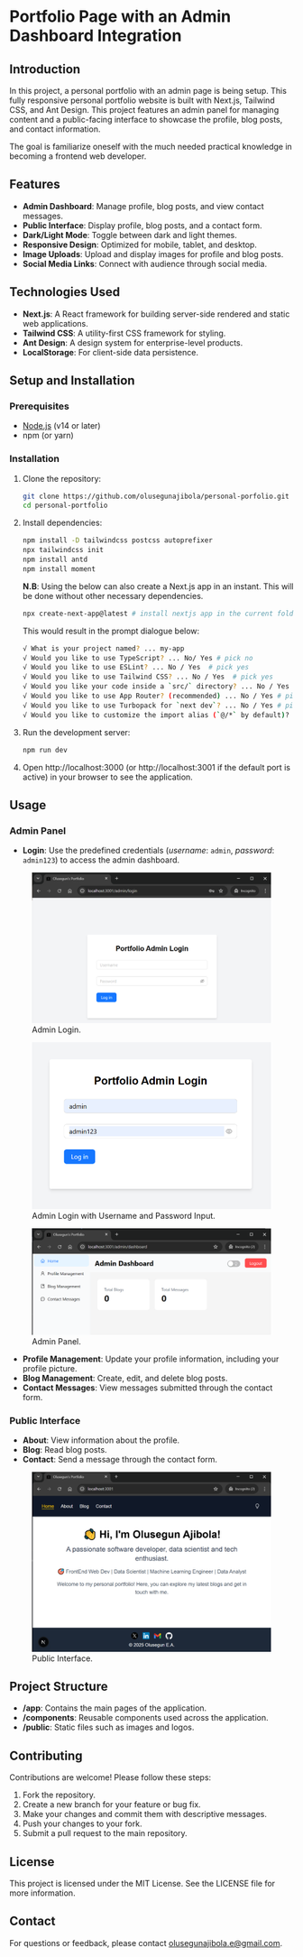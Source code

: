 # Portfolio Page with an Admin Dashboard Integration

## Introduction

In this project, a personal portfolio with an admin page is being setup. This fully responsive personal portfolio website is built with Next.js, Tailwind CSS, and Ant Design. This project features an admin panel for managing content and a public-facing interface to showcase the profile, blog posts, and contact information.

The goal is familiarize oneself with the much needed practical knowledge in becoming a frontend web developer.

## Features

- **Admin Dashboard**: Manage profile, blog posts, and view contact messages.
- **Public Interface**: Display profile, blog posts, and a contact form.
- **Dark/Light Mode**: Toggle between dark and light themes.
- **Responsive Design**: Optimized for mobile, tablet, and desktop.
- **Image Uploads**: Upload and display images for profile and blog posts.
- **Social Media Links**: Connect with audience through social media.

## Technologies Used

- **Next.js**: A React framework for building server-side rendered and static web applications.
- **Tailwind CSS**: A utility-first CSS framework for styling.
- **Ant Design**: A design system for enterprise-level products.
- **LocalStorage**: For client-side data persistence.

## Setup and Installation

### Prerequisites

- [Node.js](https://nodejs.org/en) (v14 or later)
- npm (or yarn)

### Installation

1. Clone the repository:

   ```bash
   git clone https://github.com/olusegunajibola/personal-porfolio.git
   cd personal-portfolio
   ```
2. Install dependencies:
    ```bash
    npm install -D tailwindcss postcss autoprefixer
    npx tailwindcss init
    npm install antd
    npm install moment
   ```
   **N.B**:
   Using the below can also create a Next.js app in an instant. This will be done without other necessary dependencies.
   ```bash
   npx create-next-app@latest # install nextjs app in the current folder
   ```
   This would result in the prompt dialogue below: 
   ```bash
   √ What is your project named? ... my-app 
   √ Would you like to use TypeScript? ... No/ Yes # pick no
   √ Would you like to use ESLint? ... No / Yes  # pick yes
   √ Would you like to use Tailwind CSS? ... No / Yes  # pick yes
   √ Would you like your code inside a `src/` directory? ... No / Yes  # pick no
   √ Would you like to use App Router? (recommended) ... No / Yes # pick yes
   √ Would you like to use Turbopack for `next dev`? ... No / Yes # pick yes
   √ Would you like to customize the import alias (`@/*` by default)? ... No / Yes  # pick no
   ```

3. Run the development server:

    ```bash
    npm run dev
    ```
4. Open http://localhost:3000 (or http://localhost:3001 if the default port is active) in your browser to see the application.

## Usage
### Admin Panel
- **Login**: Use the predefined credentials (_username_: `admin`, _password_: `admin123`) to access the admin dashboard.
<figure>
  <img src="images/sc1.png" alt="Admin Login">
  <figcaption>Admin Login.</figcaption>
</figure>
<figure>
  <img src="images/sc2.png" alt="Admin Login with Username and Password">
  <figcaption>Admin Login with Username and Password Input.</figcaption>
</figure>
<figure>
  <img src="images/sc3_.png" alt="Admin Panel">
  <figcaption>Admin Panel.</figcaption>
</figure>

- **Profile Management**: Update your profile information, including your profile picture.
- **Blog Management**: Create, edit, and delete blog posts.
- **Contact Messages**: View messages submitted through the contact form.

### Public Interface

- **About**: View information about the profile.
- **Blog**: Read blog posts.
- **Contact**: Send a message through the contact form.
<figure>
  <img src="images/sc4_.png" alt="Public Interface">
  <figcaption>Public Interface.</figcaption>
</figure>

## Project Structure

- **/app**: Contains the main pages of the application.
- **/components**: Reusable components used across the application.
- **/public**: Static files such as images and logos.

## Contributing
Contributions are welcome! Please follow these steps:

1. Fork the repository.
1. Create a new branch for your feature or bug fix.
1. Make your changes and commit them with descriptive messages.
1. Push your changes to your fork.
1. Submit a pull request to the main repository.

## License
This project is licensed under the MIT License. See the LICENSE file for more information.

## Contact
For questions or feedback, please contact olusegunajibola.e@gmail.com.
